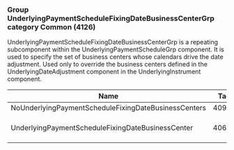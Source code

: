 ### Group UnderlyingPaymentScheduleFixingDateBusinessCenterGrp category Common (4126)

UnderlyingPaymentScheduleFixingDateBusinessCenterGrp is a repeating subcomponent within the UnderlyingPaymentScheduleGrp component. It is used to specify the set of business centers whose calendars drive the date adjustment. Used only to override the business centers defined in the UnderlyingDateAdjustment component in the UnderlyingInstrument component.

| Name                                                 | Tag   | Req'd | Documentation                                                                |
|------------------------------------------------------|-------|----------|------------------------------------------------------------------------------|
| NoUnderlyingPaymentScheduleFixingDateBusinessCenters | 40966 |       |                                                                              |
| UnderlyingPaymentScheduleFixingDateBusinessCenter    | 40690 |       | Required if NoUnderlyingPaymentScheduleFixingDateBusinessCenters(40966) > 0. |

